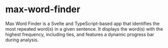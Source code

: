 # max-word-finder
Max Word Finder is a Svelte and TypeScript-based app that identifies the most repeated word(s) in a given sentence. It displays the word(s) with the highest frequency, including ties, and features a dynamic progress bar during analysis.
